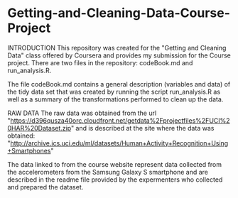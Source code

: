 Getting-and-Cleaning-Data-Course-Project
========================================
INTRODUCTION
This repository was created for the "Getting and Cleaning Data" class offered by Coursera and provides my submission for the Course project.  There are two files in the repository:  codeBook.md and run_analysis.R.

The file codeBook.md contains a general description (variables and data) of the tidy data set that was created by running the script run_analysis.R as well as a summary of the transformations performed to clean up the data.

RAW DATA
The raw data was obtained from the url "https://d396qusza40orc.cloudfront.net/getdata%2Fprojectfiles%2FUCI%20HAR%20Dataset.zip" and is described at the site where the data was obtained:  "http://archive.ics.uci.edu/ml/datasets/Human+Activity+Recognition+Using+Smartphones"

The data linked to from the course website represent data collected from the accelerometers from the Samsung Galaxy S smartphone and are described in the readme file provided by the expermenters who collected and prepared the dataset.
